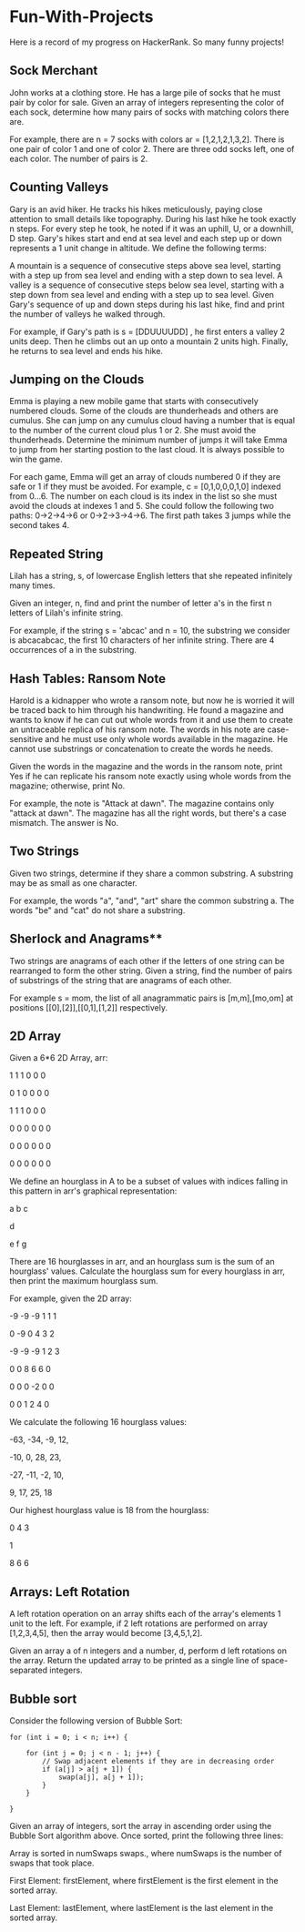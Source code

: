 # Fun-With-Projects
Here is a record of my progress on HackerRank. So many funny projects!

## Sock Merchant
John works at a clothing store. He has a large pile of socks that he must pair by color for sale. Given an array of integers representing the color of each sock, determine how many pairs of socks with matching colors there are.

For example, there are n = 7 socks with colors ar = [1,2,1,2,1,3,2]. There is one pair of color 1 and one of color 2. There are three odd socks left, one of each color. The number of pairs is 2.

## Counting Valleys
Gary is an avid hiker. He tracks his hikes meticulously, paying close attention to small details like topography. During his last hike he took exactly n steps. For every step he took, he noted if it was an uphill, U, or a downhill, D step. Gary's hikes start and end at sea level and each step up or down represents a 1 unit change in altitude. We define the following terms:

A mountain is a sequence of consecutive steps above sea level, starting with a step up from sea level and ending with a step down to sea level.
A valley is a sequence of consecutive steps below sea level, starting with a step down from sea level and ending with a step up to sea level.
Given Gary's sequence of up and down steps during his last hike, find and print the number of valleys he walked through.

For example, if Gary's path is s = [DDUUUUDD] , he first enters a valley 2 units deep. Then he climbs out an up onto a mountain 2 units high. Finally, he returns to sea level and ends his hike.

## Jumping on the Clouds
Emma is playing a new mobile game that starts with consecutively numbered clouds. Some of the clouds are thunderheads and others are cumulus. She can jump on any cumulus cloud having a number that is equal to the number of the current cloud plus 1 or 2. She must avoid the thunderheads. Determine the minimum number of jumps it will take Emma to jump from her starting postion to the last cloud. It is always possible to win the game.

For each game, Emma will get an array of clouds numbered 0 if they are safe or 1 if they must be avoided. For example, c = [0,1,0,0,0,1,0] indexed from 0...6. The number on each cloud is its index in the list so she must avoid the clouds at indexes 1 and 5. She could follow the following two paths: 0->2->4->6 or 0->2->3->4->6. The first path takes 3 jumps while the second takes 4.

## Repeated String
Lilah has a string, s, of lowercase English letters that she repeated infinitely many times.

Given an integer, n, find and print the number of letter a's in the first n letters of Lilah's infinite string.

For example, if the string s = 'abcac' and n = 10, the substring we consider is abcacabcac, the first 10 characters of her infinite string. There are 4 occurrences of a in the substring.

## Hash Tables: Ransom Note
Harold is a kidnapper who wrote a ransom note, but now he is worried it will be traced back to him through his handwriting. He found a magazine and wants to know if he can cut out whole words from it and use them to create an untraceable replica of his ransom note. The words in his note are case-sensitive and he must use only whole words available in the magazine. He cannot use substrings or concatenation to create the words he needs.

Given the words in the magazine and the words in the ransom note, print Yes if he can replicate his ransom note exactly using whole words from the magazine; otherwise, print No.

For example, the note is "Attack at dawn". The magazine contains only "attack at dawn". The magazine has all the right words, but there's a case mismatch. The answer is No.

## Two Strings
Given two strings, determine if they share a common substring. A substring may be as small as one character.

For example, the words "a", "and", "art" share the common substring a. The words "be" and "cat" do not share a substring.

## Sherlock and Anagrams**
Two strings are anagrams of each other if the letters of one string can be rearranged to form the other string. Given a string, find the number of pairs of substrings of the string that are anagrams of each other.

For example s = mom, the list of all anagrammatic pairs is [m,m],[mo,om] at positions [[0],[2]],[[0,1],[1,2]] respectively.

## 2D Array
Given a 6*6 2D Array, arr:

1 1 1 0 0 0 

0 1 0 0 0 0 

1 1 1 0 0 0

0 0 0 0 0 0

0 0 0 0 0 0

0 0 0 0 0 0

We define an hourglass in A to be a subset of values with indices falling in this pattern in arr's graphical representation:

a b c

  d

e f g

There are 16 hourglasses in arr, and an hourglass sum is the sum of an hourglass' values. Calculate the hourglass sum for every hourglass in arr, then print the maximum hourglass sum.

For example, given the 2D array:

-9 -9 -9  1 1 1 

 0 -9  0  4 3 2

-9 -9 -9  1 2 3

 0  0  8  6 6 0

 0  0  0 -2 0 0
 
 0  0  1  2 4 0

We calculate the following 16 hourglass values:

-63, -34, -9, 12, 

-10, 0, 28, 23, 

-27, -11, -2, 10, 

 9, 17, 25, 18

Our highest hourglass value is 18 from the hourglass:

0 4 3
 
  1

8 6 6

## Arrays: Left Rotation
A left rotation operation on an array shifts each of the array's elements 1 unit to the left. For example, if 2 left rotations are performed on array [1,2,3,4,5], then the array would become [3,4,5,1,2].

Given an array a of n integers and a number, d, perform d left rotations on the array. Return the updated array to be printed as a single line of space-separated integers.

## Bubble sort
Consider the following version of Bubble Sort:
```
for (int i = 0; i < n; i++) {
    
    for (int j = 0; j < n - 1; j++) {
        // Swap adjacent elements if they are in decreasing order
        if (a[j] > a[j + 1]) {
            swap(a[j], a[j + 1]);
        }
    }
    
}
```
Given an array of integers, sort the array in ascending order using the Bubble Sort algorithm above. Once sorted, print the following three lines:

Array is sorted in numSwaps swaps., where numSwaps is the number of swaps that took place.

First Element: firstElement, where firstElement is the first element in the sorted array.

Last Element: lastElement, where lastElement is the last element in the sorted array.

